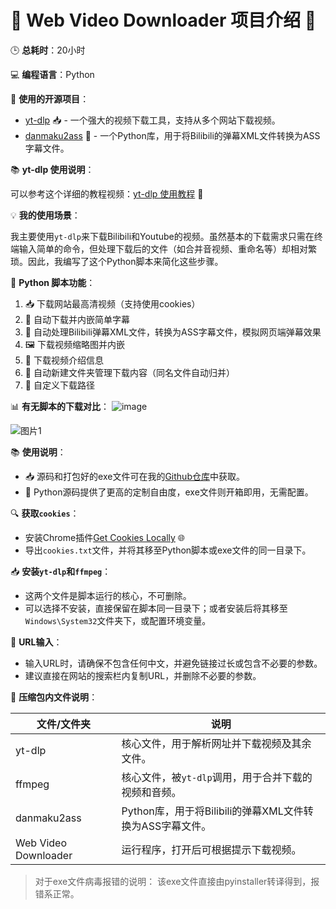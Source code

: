 # 🎉 **Web Video Downloader 项目介绍** 🎉

🕒 **总耗时**：20小时

💻 **编程语言**：Python

🌟 **使用的开源项目**：

- [yt-dlp](https://github.com/yt-dlp/yt-dlp) 📥 - 一个强大的视频下载工具，支持从多个网站下载视频。
- [danmaku2ass](https://github.com/m13253/danmaku2ass) 📝 - 一个Python库，用于将Bilibili的弹幕XML文件转换为ASS字幕文件。

📚 **yt-dlp 使用说明**：

可以参考这个详细的教程视频：[yt-dlp 使用教程](https://www.bilibili.com/video/BV1A2DVY2EC5/?spm_id_from=333.999.0.0) 🎥

💡 **我的使用场景**：

我主要使用`yt-dlp`来下载Bilibili和Youtube的视频。虽然基本的下载需求只需在终端输入简单的命令，但处理下载后的文件（如合并音视频、重命名等）却相对繁琐。因此，我编写了这个Python脚本来简化这些步骤。

📝 **Python 脚本功能**：

1. 📥 下载网站最高清视频（支持使用cookies）
2. 📜 自动下载并内嵌简单字幕
3. 💬 自动处理Bilibili弹幕XML文件，转换为ASS字幕文件，模拟网页端弹幕效果
4. 🖼️ 下载视频缩略图并内嵌
5. 📝 下载视频介绍信息
6. 📁 自动新建文件夹管理下载内容（同名文件自动归并）
7. 📍 自定义下载路径

📊 **有无脚本的下载对比**：
![image](https://github.com/user-attachments/assets/e8cd2b51-9228-439d-b78c-e6b2bfa7fb37)

![图片1](https://github.com/user-attachments/assets/ae3b2998-2b3e-47f8-81f6-ec207731d33b)

📚 **使用说明**：

- 📥 源码和打包好的exe文件可在我的[Github仓库](https://github.com/Senquan007/WebVideoDownloader/releases/)中获取。
- 📝 Python源码提供了更高的定制自由度，exe文件则开箱即用，无需配置。

🔍 **获取`cookies`**：

- 安装Chrome插件[Get Cookies Locally](https://chromewebstore.google.com/detail/get-cookiestxt-locally/cclelndahbckbenkjhflpdbgdldlbecc?hl=en) 🌐
- 导出`cookies.txt`文件，并将其移至Python脚本或exe文件的同一目录下。

📥 **安装`yt-dlp`和`ffmpeg`**：

- 这两个文件是脚本运行的核心，不可删除。
- 可以选择不安装，直接保留在脚本同一目录下；或者安装后将其移至`Windows\System32`文件夹下，或配置环境变量。

🔗 **URL输入**：

- 输入URL时，请确保不包含任何中文，并避免链接过长或包含不必要的参数。
- 建议直接在网站的搜索栏内复制URL，并删除不必要的参数。

📁 **压缩包内文件说明**：

| 文件/文件夹 | 说明 |
| --- | --- |
| yt-dlp | 核心文件，用于解析网址并下载视频及其余文件。 |
| ffmpeg | 核心文件，被`yt-dlp`调用，用于合并下载的视频和音频。 |
| danmaku2ass | Python库，用于将Bilibili的弹幕XML文件转换为ASS字幕文件。 |
| Web Video Downloader | 运行程序，打开后可根据提示下载视频。 |

>对于exe文件病毒报错的说明：
>该exe文件直接由pyinstaller转译得到，报错系正常。
